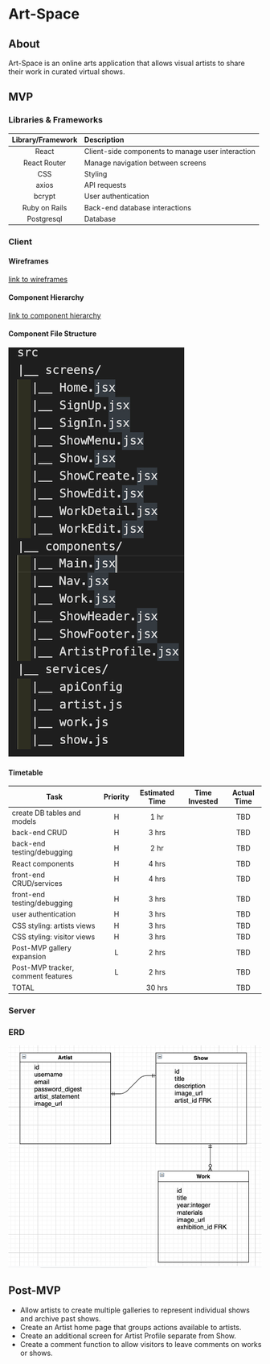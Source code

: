 # Art-Space

## About

Art-Space is an online arts application that allows visual artists to share their work in curated virtual shows.

## MVP
### Libraries & Frameworks

|     Library/Framework      | Description                                |
| :--------------: | :----------------------------------------- |
|      React       | Client-side components to manage user interaction |
|    React Router  | Manage navigation between screens  |
| CSS | Styling |
| axios | API requests |
| bcrypt | User authentication |
|    Ruby on Rails      | Back-end database interactions |
|  Postgresql   | Database |

### Client

#### Wireframes
[link to wireframes]()

#### Component Hierarchy
[link to component hierarchy](https://whimsical.com/component-hierarchy-P6BsaCVmLKW1wdZxSgwQo5)

#### Component File Structure
![component-file-structure](assets/component-file-structure1.png)



#### Timetable

| Task                | Priority | Estimated Time | Time Invested | Actual Time |
| ------------------- | :------: | :------------: | :-----------: | :---------: |
| create DB tables and models    |    H     |     1 hr      |           |    TBD    |
| back-end CRUD  |    H     |     3 hrs      |         |     TBD     |
| back-end testing/debugging  |    H     |     2 hr      |         |     TBD     |
| React components  |    H     |     4 hrs      |         |     TBD     |
| front-end CRUD/services  |    H     |     4 hrs      |         |     TBD     |
| front-end testing/debugging  |    H     |     3 hrs      |         |     TBD     |
| user authentication|    H     |     3 hrs      |         |     TBD     |
| CSS styling: artists views  |    H     |     3 hrs      |         |     TBD     |
| CSS styling: visitor views  |    H     |     3 hrs      |         |     TBD     |
| Post-MVP gallery expansion  |    L     |     2 hrs      |         |     TBD     |
| Post-MVP tracker, comment features   |    L     |     2 hrs      |         |     TBD     |
| TOTAL               |          |     30 hrs      |        |     TBD     |

### Server
### ERD
![ERD](assets/ERD-image.png)

## Post-MVP
- Allow artists to create multiple galleries to represent individual shows and archive past shows.
- Create an Artist home page that groups actions available to artists.
- Create an additional screen for Artist Profile separate from Show.
- Create a comment function to allow visitors to leave comments on works or shows.


